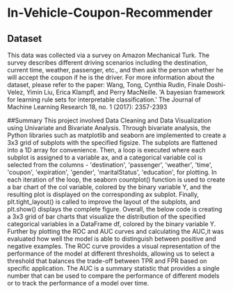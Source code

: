 # In-Vehicle-Coupon-Recommender
## Dataset
This data was collected via a survey on Amazon Mechanical Turk. The survey describes different driving scenarios including the destination, current time, weather, passenger, etc., and then ask the person whether he will accept the coupon if he is the driver. For more information about the dataset, please refer to the paper:
Wang, Tong, Cynthia Rudin, Finale Doshi-Velez, Yimin Liu, Erica Klampfl, and Perry MacNeille. 'A bayesian framework for learning rule sets for interpretable classification.' The Journal of Machine Learning Research 18, no. 1 (2017): 2357-2393

##Summary 
This project involved Data Cleaning and Data Visualization using Univariate and Bivariate Analysis. Through bivariate analysis, the Python libraries such as matplotlib and seaborn are implemented to create a 3x3 grid of subplots with the specified figsize. The subplots are flattened into a 1D array for convenience.
Then, a loop is executed where each subplot is assigned to a variable ax, and a categorical variable col is selected from the columns - 'destination', 'passenger', 'weather', 'time', 'coupon', 'expiration', 'gender', 'maritalStatus', 'education', for plotting.
In each iteration of the loop, the seaborn countplot() function is used to create a bar chart of the col variable, colored by the binary variable Y, and the resulting plot is displayed on the corresponding ax subplot.
Finally, plt.tight_layout() is called to improve the layout of the subplots, and plt.show() displays the complete figure.
Overall, the below code is creating a 3x3 grid of bar charts that visualize the distribution of the specified categorical variables in a DataFrame df, colored by the binary variable Y.
Further by plotting the ROC and AUC curves and calculating the AUC,it was evaluated how well the model is able to distinguish between positive and negative examples. The ROC curve provides a visual representation of the performance of the model at different thresholds, allowing us to select a threshold that balances the trade-off between TPR and FPR based on specific application. The AUC is a summary statistic that provides a single number that can be used to compare the performance of different models or to track the performance of a model over time.
